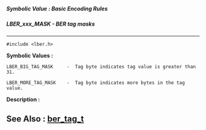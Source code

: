 ##### Symbolic Value : Basic Encoding Rules
##### LBER_xxx_MASK - BER tag masks
---
```
#include <lber.h>
```

**Symbolic Values :**

	LBER_BIG_TAG_MASK	  -  Tag byte indicates tag value is greater than 31.

	LBER_MORE_TAG_MASK	  -  Tag byte indicates more bytes in the tag value.


**Description :**




**See Also :**
[ber_tag_t](/domino-c-api-docs/reference/Data/ber_tag_t)
---
